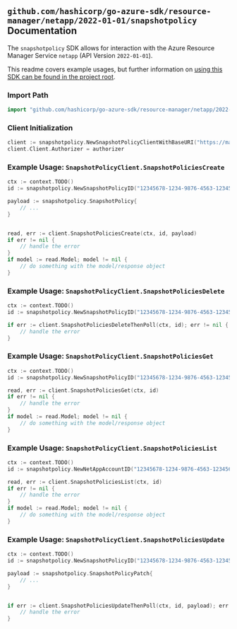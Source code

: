
## `github.com/hashicorp/go-azure-sdk/resource-manager/netapp/2022-01-01/snapshotpolicy` Documentation

The `snapshotpolicy` SDK allows for interaction with the Azure Resource Manager Service `netapp` (API Version `2022-01-01`).

This readme covers example usages, but further information on [using this SDK can be found in the project root](https://github.com/hashicorp/go-azure-sdk/tree/main/docs).

### Import Path

```go
import "github.com/hashicorp/go-azure-sdk/resource-manager/netapp/2022-01-01/snapshotpolicy"
```


### Client Initialization

```go
client := snapshotpolicy.NewSnapshotPolicyClientWithBaseURI("https://management.azure.com")
client.Client.Authorizer = authorizer
```


### Example Usage: `SnapshotPolicyClient.SnapshotPoliciesCreate`

```go
ctx := context.TODO()
id := snapshotpolicy.NewSnapshotPolicyID("12345678-1234-9876-4563-123456789012", "example-resource-group", "netAppAccountValue", "snapshotPolicyValue")

payload := snapshotpolicy.SnapshotPolicy{
	// ...
}


read, err := client.SnapshotPoliciesCreate(ctx, id, payload)
if err != nil {
	// handle the error
}
if model := read.Model; model != nil {
	// do something with the model/response object
}
```


### Example Usage: `SnapshotPolicyClient.SnapshotPoliciesDelete`

```go
ctx := context.TODO()
id := snapshotpolicy.NewSnapshotPolicyID("12345678-1234-9876-4563-123456789012", "example-resource-group", "netAppAccountValue", "snapshotPolicyValue")

if err := client.SnapshotPoliciesDeleteThenPoll(ctx, id); err != nil {
	// handle the error
}
```


### Example Usage: `SnapshotPolicyClient.SnapshotPoliciesGet`

```go
ctx := context.TODO()
id := snapshotpolicy.NewSnapshotPolicyID("12345678-1234-9876-4563-123456789012", "example-resource-group", "netAppAccountValue", "snapshotPolicyValue")

read, err := client.SnapshotPoliciesGet(ctx, id)
if err != nil {
	// handle the error
}
if model := read.Model; model != nil {
	// do something with the model/response object
}
```


### Example Usage: `SnapshotPolicyClient.SnapshotPoliciesList`

```go
ctx := context.TODO()
id := snapshotpolicy.NewNetAppAccountID("12345678-1234-9876-4563-123456789012", "example-resource-group", "netAppAccountValue")

read, err := client.SnapshotPoliciesList(ctx, id)
if err != nil {
	// handle the error
}
if model := read.Model; model != nil {
	// do something with the model/response object
}
```


### Example Usage: `SnapshotPolicyClient.SnapshotPoliciesUpdate`

```go
ctx := context.TODO()
id := snapshotpolicy.NewSnapshotPolicyID("12345678-1234-9876-4563-123456789012", "example-resource-group", "netAppAccountValue", "snapshotPolicyValue")

payload := snapshotpolicy.SnapshotPolicyPatch{
	// ...
}


if err := client.SnapshotPoliciesUpdateThenPoll(ctx, id, payload); err != nil {
	// handle the error
}
```
